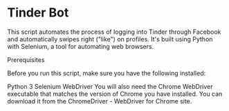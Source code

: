 # Tinder Bot

This script automates the process of logging into Tinder through Facebook and automatically swipes right ("like") on profiles. It's built using Python with Selenium, a tool for automating web browsers.

Prerequisites

Before you run this script, make sure you have the following installed:

Python 3
Selenium WebDriver
You will also need the Chrome WebDriver executable that matches the version of Chrome you have installed. You can download it from the ChromeDriver - WebDriver for Chrome site.
